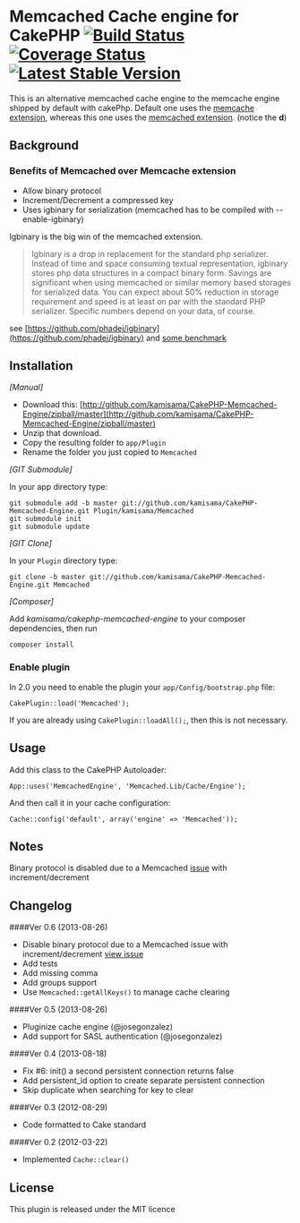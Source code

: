 # Memcached Cache engine for CakePHP [![Build Status](https://travis-ci.org/kamisama/CakePHP-Memcached-Engine.png)](https://travis-ci.org/kamisama/CakePHP-Memcached-Engine) [![Coverage Status](https://coveralls.io/repos/kamisama/CakePHP-Memcached-Engine/badge.png)](https://coveralls.io/r/kamisama/CakePHP-Memcached-Engine) [![Latest Stable Version](https://poser.pugx.org/kamisama/cakephp-memcached-engine/v/stable.png)](https://packagist.org/packages/kamisama/cakephp-memcached-engine)

This is an alternative memcached cache engine to the memcache engine shipped by default with cakePhp.
Default one uses the [memcache extension](http://ca.php.net/manual/en/book.memcache.php), whereas this one uses the [memcached extension](http://ca.php.net/manual/en/book.memcached.php). (notice the **d**)

## Background

### Benefits of Memcached over Memcache extension


* Allow binary protocol
* Increment/Decrement a compressed key
* Uses igbinary for serialization (memcached has to be compiled with --enable-igbinary)

Igbinary is the big win of the memcached extension.

> Igbinary is a drop in replacement for the standard php serializer. Instead of
time and space consuming textual representation, igbinary stores php data
structures in a compact binary form. Savings are significant when using
memcached or similar memory based storages for serialized data. You can
expect about 50% reduction in storage requirement and speed is at least on par
with the standard PHP serializer. Specific numbers depend on your data, of
course.

see [https://github.com/phadej/igbinary](https://github.com/phadej/igbinary)
and [some benchmark](http://phpolyk.wordpress.com/2011/08/28/igbinary-the-new-php-serializer/)

## Installation

_[Manual]_

* Download this: [http://github.com/kamisama/CakePHP-Memcached-Engine/zipball/master](http://github.com/kamisama/CakePHP-Memcached-Engine/zipball/master)
* Unzip that download.
* Copy the resulting folder to `app/Plugin`
* Rename the folder you just copied to `Memcached`

_[GIT Submodule]_

In your app directory type:

    git submodule add -b master git://github.com/kamisama/CakePHP-Memcached-Engine.git Plugin/kamisama/Memcached
    git submodule init
    git submodule update

_[GIT Clone]_

In your `Plugin` directory type:

    git clone -b master git://github.com/kamisama/CakePHP-Memcached-Engine.git Memcached

_[Composer]_

Add *kamisama/cakephp-memcached-engine* to your composer dependencies, then run

    composer install

### Enable plugin

In 2.0 you need to enable the plugin your `app/Config/bootstrap.php` file:

    CakePlugin::load('Memcached');

If you are already using `CakePlugin::loadAll();`, then this is not necessary.

## Usage

Add this class to the CakePHP Autoloader:

    App::uses('MemcachedEngine', 'Memcached.Lib/Cache/Engine');

And then call it in your cache configuration:

    Cache::config('default', array('engine' => 'Memcached'));
    
## Notes

Binary protocol is disabled due to a Memcached [issue](https://github.com/php-memcached-dev/php-memcached/issues/21) with increment/decrement

## Changelog

####Ver 0.6 (2013-08-26)

* Disable binary protocol due to a Memcached issue with increment/decrement [view issue](https://github.com/php-memcached-dev/php-memcached/issues/21)
* Add tests
* Add missing comma
* Add groups support
* Use `Memcached::getAllKeys()` to manage cache clearing

####Ver 0.5 (2013-08-26)

* Pluginize cache engine (@josegonzalez)
* Add support for SASL authentication (@josegonzalez)

####Ver 0.4 (2013-08-18)
* Fix #6: init() a second persistent connection returns false
* Add persistent_id option to create separate persistent connection
* Skip duplicate when searching for key to clear

####Ver 0.3 (2012-08-29)
* Code formatted to Cake standard

####Ver 0.2 (2012-03-22)
* Implemented `Cache::clear()`

## License

This plugin is released under the MIT licence